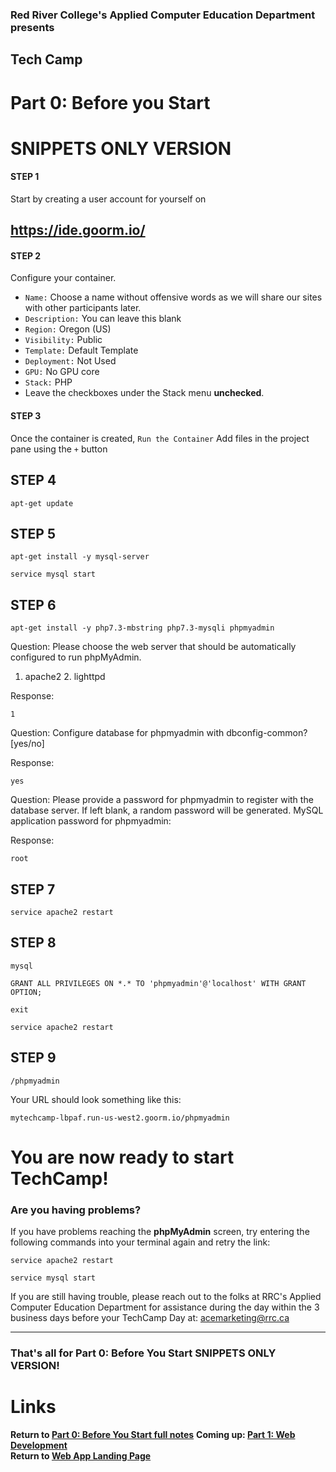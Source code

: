 ### Red River College's Applied Computer Education Department presents  
## Tech Camp
# Part 0: Before you Start
# SNIPPETS ONLY VERSION

#### STEP 1
Start by creating a user account for yourself on
## <a href="https://ide.goorm.io/" target="_blank">https://ide.goorm.io/</a>


#### STEP 2
Configure your container.  
- `Name:` Choose a name without offensive words as we will share our sites with other participants later.  
- `Description:` You can leave this blank  
- `Region:` Oregon (US)  
- `Visibility:` Public  
- `Template:` Default Template  
- `Deployment:` Not Used  
- `GPU:` No GPU core  
- `Stack:` PHP  
- Leave the checkboxes under the Stack menu **unchecked**.

#### STEP 3
Once the container is created, `Run the Container`
Add files in the project pane using the `+` button

## STEP 4
```
apt-get update
```

## STEP 5
```
apt-get install -y mysql-server
```

```
service mysql start
```

## STEP 6
```
apt-get install -y php7.3-mbstring php7.3-mysqli phpmyadmin
```

Question: Please choose the web server that should be automatically configured to run phpMyAdmin.
  1. apache2  2. lighttpd  

Response:
```
1
```
Question: Configure database for phpmyadmin with dbconfig-common? [yes/no]  

Response:
```
yes
```
Question: Please provide a password for phpmyadmin to register with the database server. If left blank, a random password will be generated.
MySQL application password for phpmyadmin:  

Response:  
```
root
```

## STEP 7
```
service apache2 restart
```

## STEP 8
```
mysql
```
```
GRANT ALL PRIVILEGES ON *.* TO 'phpmyadmin'@'localhost' WITH GRANT OPTION;
```
```
exit
```
```
service apache2 restart
```

## STEP 9
```
/phpmyadmin
```

Your URL should look something like this:
```
mytechcamp-lbpaf.run-us-west2.goorm.io/phpmyadmin
```
# You are now ready to start TechCamp!  

### Are you having problems?
If you have problems reaching the **phpMyAdmin** screen, try entering the following commands into your terminal again and retry the link:
```
service apache2 restart
```
```
service mysql start
```

If you are still having trouble, please reach out to the folks at RRC's Applied Computer Education Department for assistance during the day within the 3 business days before your TechCamp Day at: acemarketing@rrc.ca



---
### That's all for Part 0: Before You Start SNIPPETS ONLY VERSION!
# Links
**Return to [Part 0: Before You Start full notes](../0%20Before%20You%20Start%20Demo.md)**
**Coming up: [Part 1: Web Development](1%20Web%20Programming%20Demo.md)**  
**Return to [Web App Landing Page](../../README.md)**
